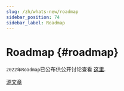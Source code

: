 ```yaml
---
slug: /zh/whats-new/roadmap
sidebar_position: 74
sidebar_label: Roadmap
---
```


# Roadmap {#roadmap}

`2022年Roadmap`已公布供公开讨论查看 [这里](https://github.com/ClickHouse/ClickHouse/issues/32513).

[源文章](/whats-new/roadmap)
